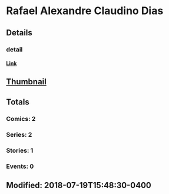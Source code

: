 # Rafael Alexandre Claudino Dias 
## Details
### detail
#### [Link](http://marvel.com/comics/creators/10756/rafael_alexandre_claudino_dias?utm_campaign=apiRef&utm_source=225578a89fc76f3d20fbffda5d17a88d)
## [Thumbnail](http://i.annihil.us/u/prod/marvel/i/mg/b/40/image_not_available.jpg)
## Totals
### Comics: 2
### Series: 2
### Stories: 1
### Events: 0
## Modified: 2018-07-19T15:48:30-0400